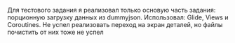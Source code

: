 Для тестового задания я реализовал только основую часть задания: порционную загрузку данных из dummyjson. Использовал: Glide, Views и Coroutines. Не успел реализовать переход на экран деталей, но файлы почистить от них тоже не успел
